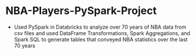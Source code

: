 # NBA-Players-PySpark-Project
- Used PySpark in Databricks to analyze over 70 years of NBA data from csv files and used DataFrame Transformations, Spark Aggregations, and Spark SQL to generate tables that conveyed NBA statistics over the last 70 years
